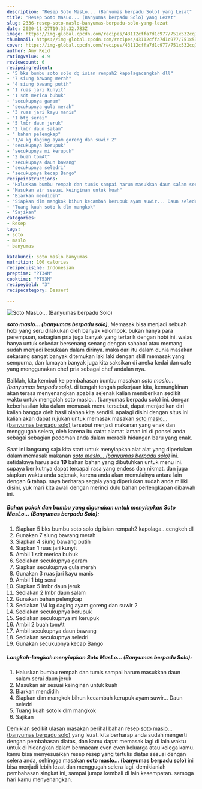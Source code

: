 ```yaml
---
description: "Resep Soto MasLo... (Banyumas berpadu Solo) yang Lezat"
title: "Resep Soto MasLo... (Banyumas berpadu Solo) yang Lezat"
slug: 2336-resep-soto-maslo-banyumas-berpadu-solo-yang-lezat
date: 2020-11-27T19:33:32.783Z
image: https://img-global.cpcdn.com/recipes/43112cffa7d1c977/751x532cq70/soto-maslo-banyumas-berpadu-solo-foto-resep-utama.jpg
thumbnail: https://img-global.cpcdn.com/recipes/43112cffa7d1c977/751x532cq70/soto-maslo-banyumas-berpadu-solo-foto-resep-utama.jpg
cover: https://img-global.cpcdn.com/recipes/43112cffa7d1c977/751x532cq70/soto-maslo-banyumas-berpadu-solo-foto-resep-utama.jpg
author: Amy Reid
ratingvalue: 4.9
reviewcount: 6
recipeingredient:
- "5 bks bumbu soto solo dg isian rempah2 kapolagacengkeh dll"
- "7 siung bawang merah"
- "4 siung bawang putih"
- "1 ruas jari kunyit"
- "1 sdt merica bubuk"
- "secukupnya garam"
- "secukupnya gula merah"
- "3 ruas jari kayu manis"
- "1 btg serai"
- "5 lmbr daun jeruk"
- "2 lmbr daun salam"
- " bahan pelengkap"
- "1/4 kg daging ayam goreng dan suwir 2"
- "secukupnya kerupuk"
- "secukupnya mi kerupuk"
- "2 buah tomAt"
- "secukupnya daun bawang"
- "secukupnya seledri"
- "secukupnya kecap Bango"
recipeinstructions:
- "Haluskan bumbu rempah dan tumis sampai harum masukkan daun salam serai daun jeruk"
- "Masukan air sesuai keinginan untuk kuah"
- "Biarkan mendidih"
- "Siapkan dlm mangkok bihun kecambah kerupuk ayam suwir... Daun seledri"
- "Tuang kuah soto k dlm mangkok"
- "Sajikan"
categories:
- Resep
tags:
- soto
- maslo
- banyumas

katakunci: soto maslo banyumas 
nutrition: 100 calories
recipecuisine: Indonesian
preptime: "PT34M"
cooktime: "PT53M"
recipeyield: "3"
recipecategory: Dessert

---
```



![Soto MasLo... (Banyumas berpadu Solo)](https://img-global.cpcdn.com/recipes/43112cffa7d1c977/751x532cq70/soto-maslo-banyumas-berpadu-solo-foto-resep-utama.jpg)

<b><i>soto maslo... (banyumas berpadu solo)</i></b>, Memasak bisa menjadi sebuah hobi yang seru dilakukan oleh banyak kelompok. bukan hanya para perempuan, sebagian pria juga banyak yang tertarik dengan hobi ini. walau hanya untuk sekedar bersenang senang dengan sahabat atau memang sudah menjadi kesukaan dalam dirinya. maka dari itu dalam dunia masakan sekarang sangat banyak ditemukan laki laki dengan skill memasak yang sempurna, dan lumayan banyak juga kita saksikan di aneka kedai dan cafe yang menggunakan chef pria sebagai chef andalan nya.



Baiklah, kita kembali ke pembahasan bumbu masakan <i>soto maslo... (banyumas berpadu solo)</i>. di tengah tengah pekerjaan kita, kemungkinan akan terasa menyenangkan apabila sejenak kalian memberikan sedikit waktu untuk mengolah soto maslo... (banyumas berpadu solo) ini. dengan keberhasilan kita dalam memasak menu tersebut, dapat menjadikan diri kalian bangga oleh hasil olahan kita sendiri. apalagi disini dengan situs ini kalian akan dapat rujukan untuk memasak masakan <u>soto maslo... (banyumas berpadu solo)</u> tersebut menjadi makanan yang enak dan menggugah selera, oleh karena itu catat alamat laman ini di ponsel anda sebagai sebagian pedoman anda dalam meracik hidangan baru yang enak.


Saat ini langsung saja kita start untuk menyiapkan alat alat yang diperlukan dalam memasak makanan <u><i>soto maslo... (banyumas berpadu solo)</i></u> ini. setidaknya harus ada <b>19</b> bahan bahan yang dibutuhkan untuk menu ini. supaya berikutnya dapat tercapai rasa yang endess dan nikmat. dan juga siapkan waktu anda sejenak, karena anda akan memulainya antara lain dengan <b>6</b> tahap. saya berharap segala yang diperlukan sudah anda miliki disini, yuk mari kita awali dengan merinci dulu bahan perlengkapan dibawah ini.

<!--inarticleads1-->

##### Bahan pokok dan bumbu yang digunakan untuk menyiapkan Soto MasLo... (Banyumas berpadu Solo):

1. Siapkan 5 bks bumbu soto solo dg isian rempah2 kapolaga...cengkeh dll
1. Gunakan 7 siung bawang merah
1. Siapkan 4 siung bawang putih
1. Siapkan 1 ruas jari kunyit
1. Ambil 1 sdt merica bubuk
1. Sediakan secukupnya garam
1. Siapkan secukupnya gula merah
1. Gunakan 3 ruas jari kayu manis
1. Ambil 1 btg serai
1. Siapkan 5 lmbr daun jeruk
1. Sediakan 2 lmbr daun salam
1. Gunakan  bahan pelengkap
1. Sediakan 1/4 kg daging ayam goreng dan suwir 2
1. Sediakan secukupnya kerupuk
1. Sediakan secukupnya mi kerupuk
1. Ambil 2 buah tomAt
1. Ambil secukupnya daun bawang
1. Sediakan secukupnya seledri
1. Gunakan secukupnya kecap Bango




<!--inarticleads2-->

##### Langkah-langkah menyiapkan Soto MasLo... (Banyumas berpadu Solo):

1. Haluskan bumbu rempah dan tumis sampai harum masukkan daun salam serai daun jeruk
1. Masukan air sesuai keinginan untuk kuah
1. Biarkan mendidih
1. Siapkan dlm mangkok bihun kecambah kerupuk ayam suwir... Daun seledri
1. Tuang kuah soto k dlm mangkok
1. Sajikan




Demikian sedikit ulasan masakan perihal bahan resep <u>soto maslo... (banyumas berpadu solo)</u> yang lezat. kita berharap anda sudah mengerti dengan pembahasan diatas, dan kamu dapat memasak lagi di lain waktu untuk di hidangkan dalam bermacam even even keluarga atau kolega kamu. kamu bisa menyesuaikan resep resep yang tertulis diatas sesuai dengan selera anda, sehingga masakan <b>soto maslo... (banyumas berpadu solo)</b> ini bisa menjadi lebih lezat dan menggugah selera lagi. demikianlah pembahasan singkat ini, sampai jumpa kembali di lain kesempatan. semoga hari kamu menyenangkan.
